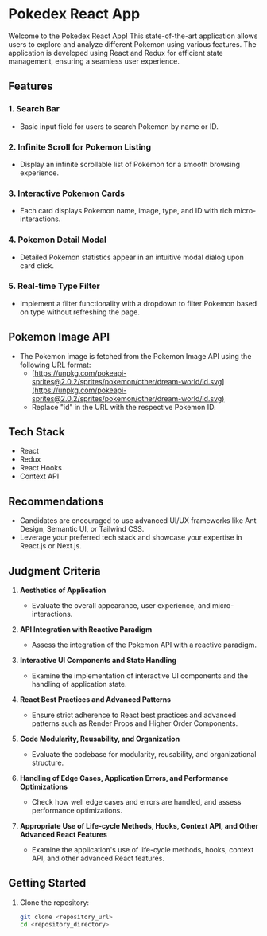 # Pokedex React App

Welcome to the Pokedex React App! This state-of-the-art application allows users to explore and analyze different Pokemon using various features. The application is developed using React and Redux for efficient state management, ensuring a seamless user experience.

## Features

### 1. Search Bar

- Basic input field for users to search Pokemon by name or ID.

### 2. Infinite Scroll for Pokemon Listing

- Display an infinite scrollable list of Pokemon for a smooth browsing experience.

### 3. Interactive Pokemon Cards

- Each card displays Pokemon name, image, type, and ID with rich micro-interactions.

### 4. Pokemon Detail Modal

- Detailed Pokemon statistics appear in an intuitive modal dialog upon card click.

### 5. Real-time Type Filter

- Implement a filter functionality with a dropdown to filter Pokemon based on type without refreshing the page.

## Pokemon Image API

- The Pokemon image is fetched from the Pokemon Image API using the following URL format:
  - [https://unpkg.com/pokeapi-sprites@2.0.2/sprites/pokemon/other/dream-world/id.svg](https://unpkg.com/pokeapi-sprites@2.0.2/sprites/pokemon/other/dream-world/id.svg)
  - Replace "id" in the URL with the respective Pokemon ID.

## Tech Stack

- React
- Redux
- React Hooks
- Context API

## Recommendations

- Candidates are encouraged to use advanced UI/UX frameworks like Ant Design, Semantic UI, or Tailwind CSS.
- Leverage your preferred tech stack and showcase your expertise in React.js or Next.js.

## Judgment Criteria

1. **Aesthetics of Application**
   - Evaluate the overall appearance, user experience, and micro-interactions.

2. **API Integration with Reactive Paradigm**
   - Assess the integration of the Pokemon API with a reactive paradigm.

3. **Interactive UI Components and State Handling**
   - Examine the implementation of interactive UI components and the handling of application state.

4. **React Best Practices and Advanced Patterns**
   - Ensure strict adherence to React best practices and advanced patterns such as Render Props and Higher Order Components.

5. **Code Modularity, Reusability, and Organization**
   - Evaluate the codebase for modularity, reusability, and organizational structure.

6. **Handling of Edge Cases, Application Errors, and Performance Optimizations**
   - Check how well edge cases and errors are handled, and assess performance optimizations.

7. **Appropriate Use of Life-cycle Methods, Hooks, Context API, and Other Advanced React Features**
   - Examine the application's use of life-cycle methods, hooks, context API, and other advanced React features.

## Getting Started

1. Clone the repository:

   ```bash
   git clone <repository_url>
   cd <repository_directory>
